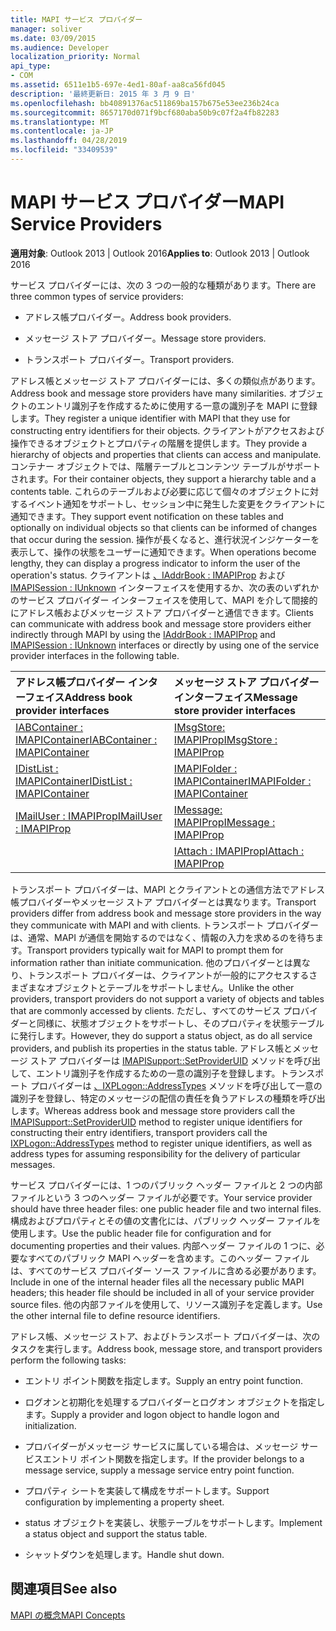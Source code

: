 ```yaml
---
title: MAPI サービス プロバイダー
manager: soliver
ms.date: 03/09/2015
ms.audience: Developer
localization_priority: Normal
api_type:
- COM
ms.assetid: 6511e1b5-697e-4ed1-80af-aa8ca56fd045
description: '最終更新日: 2015 年 3 月 9 日'
ms.openlocfilehash: bb40891376ac511869ba157b675e53ee236b24ca
ms.sourcegitcommit: 8657170d071f9bcf680aba50b9c07f2a4fb82283
ms.translationtype: MT
ms.contentlocale: ja-JP
ms.lasthandoff: 04/28/2019
ms.locfileid: "33409539"
---
```

# <a name="mapi-service-providers"></a><span data-ttu-id="235ab-103">MAPI サービス プロバイダー</span><span class="sxs-lookup"><span data-stu-id="235ab-103">MAPI Service Providers</span></span>

  
  
<span data-ttu-id="235ab-104">**適用対象**: Outlook 2013 | Outlook 2016</span><span class="sxs-lookup"><span data-stu-id="235ab-104">**Applies to**: Outlook 2013 | Outlook 2016</span></span> 
  
<span data-ttu-id="235ab-105">サービス プロバイダーには、次の 3 つの一般的な種類があります。</span><span class="sxs-lookup"><span data-stu-id="235ab-105">There are three common types of service providers:</span></span>
  
- <span data-ttu-id="235ab-106">アドレス帳プロバイダー。</span><span class="sxs-lookup"><span data-stu-id="235ab-106">Address book providers.</span></span>
    
- <span data-ttu-id="235ab-107">メッセージ ストア プロバイダー。</span><span class="sxs-lookup"><span data-stu-id="235ab-107">Message store providers.</span></span>
    
- <span data-ttu-id="235ab-108">トランスポート プロバイダー。</span><span class="sxs-lookup"><span data-stu-id="235ab-108">Transport providers.</span></span>
    
<span data-ttu-id="235ab-109">アドレス帳とメッセージ ストア プロバイダーには、多くの類似点があります。</span><span class="sxs-lookup"><span data-stu-id="235ab-109">Address book and message store providers have many similarities.</span></span> <span data-ttu-id="235ab-110">オブジェクトのエントリ識別子を作成するために使用する一意の識別子を MAPI に登録します。</span><span class="sxs-lookup"><span data-stu-id="235ab-110">They register a unique identifier with MAPI that they use for constructing entry identifiers for their objects.</span></span> <span data-ttu-id="235ab-111">クライアントがアクセスおよび操作できるオブジェクトとプロパティの階層を提供します。</span><span class="sxs-lookup"><span data-stu-id="235ab-111">They provide a hierarchy of objects and properties that clients can access and manipulate.</span></span> <span data-ttu-id="235ab-112">コンテナー オブジェクトでは、階層テーブルとコンテンツ テーブルがサポートされます。</span><span class="sxs-lookup"><span data-stu-id="235ab-112">For their container objects, they support a hierarchy table and a contents table.</span></span> <span data-ttu-id="235ab-113">これらのテーブルおよび必要に応じて個々のオブジェクトに対するイベント通知をサポートし、セッション中に発生した変更をクライアントに通知できます。</span><span class="sxs-lookup"><span data-stu-id="235ab-113">They support event notification on these tables and optionally on individual objects so that clients can be informed of changes that occur during the session.</span></span> <span data-ttu-id="235ab-114">操作が長くなると、進行状況インジケーターを表示して、操作の状態をユーザーに通知できます。</span><span class="sxs-lookup"><span data-stu-id="235ab-114">When operations become lengthy, they can display a progress indicator to inform the user of the operation's status.</span></span> <span data-ttu-id="235ab-115">クライアントは [、IAddrBook : IMAPIProp](iaddrbookimapiprop.md) および [IMAPISession : IUnknown](imapisessioniunknown.md) インターフェイスを使用するか、次の表のいずれかのサービス プロバイダー インターフェイスを使用して、MAPI を介して間接的にアドレス帳およびメッセージ ストア プロバイダーと通信できます。</span><span class="sxs-lookup"><span data-stu-id="235ab-115">Clients can communicate with address book and message store providers either indirectly through MAPI by using the [IAddrBook : IMAPIProp](iaddrbookimapiprop.md) and [IMAPISession : IUnknown](imapisessioniunknown.md) interfaces or directly by using one of the service provider interfaces in the following table.</span></span> 
  
|<span data-ttu-id="235ab-116">**アドレス帳プロバイダー インターフェイス**</span><span class="sxs-lookup"><span data-stu-id="235ab-116">**Address book provider interfaces**</span></span>|<span data-ttu-id="235ab-117">**メッセージ ストア プロバイダー インターフェイス**</span><span class="sxs-lookup"><span data-stu-id="235ab-117">**Message store provider interfaces**</span></span>|
|:-----|:-----|
|[<span data-ttu-id="235ab-118">IABContainer : IMAPIContainer</span><span class="sxs-lookup"><span data-stu-id="235ab-118">IABContainer : IMAPIContainer</span></span>](iabcontainerimapicontainer.md) <br/> |[<span data-ttu-id="235ab-119">IMsgStore: IMAPIProp</span><span class="sxs-lookup"><span data-stu-id="235ab-119">IMsgStore : IMAPIProp</span></span>](imsgstoreimapiprop.md) <br/> |
|[<span data-ttu-id="235ab-120">IDistList : IMAPIContainer</span><span class="sxs-lookup"><span data-stu-id="235ab-120">IDistList : IMAPIContainer</span></span>](idistlistimapicontainer.md) <br/> |[<span data-ttu-id="235ab-121">IMAPIFolder : IMAPIContainer</span><span class="sxs-lookup"><span data-stu-id="235ab-121">IMAPIFolder : IMAPIContainer</span></span>](imapifolderimapicontainer.md) <br/> |
|[<span data-ttu-id="235ab-122">IMailUser : IMAPIProp</span><span class="sxs-lookup"><span data-stu-id="235ab-122">IMailUser : IMAPIProp</span></span>](imailuserimapiprop.md) <br/> |[<span data-ttu-id="235ab-123">IMessage: IMAPIProp</span><span class="sxs-lookup"><span data-stu-id="235ab-123">IMessage : IMAPIProp</span></span>](imessageimapiprop.md) <br/> |
| <br/> |[<span data-ttu-id="235ab-124">IAttach : IMAPIProp</span><span class="sxs-lookup"><span data-stu-id="235ab-124">IAttach : IMAPIProp</span></span>](iattachimapiprop.md) <br/> |
   
<span data-ttu-id="235ab-125">トランスポート プロバイダーは、MAPI とクライアントとの通信方法でアドレス帳プロバイダーやメッセージ ストア プロバイダーとは異なります。</span><span class="sxs-lookup"><span data-stu-id="235ab-125">Transport providers differ from address book and message store providers in the way they communicate with MAPI and with clients.</span></span> <span data-ttu-id="235ab-126">トランスポート プロバイダーは、通常、MAPI が通信を開始するのではなく、情報の入力を求めるのを待ちます。</span><span class="sxs-lookup"><span data-stu-id="235ab-126">Transport providers typically wait for MAPI to prompt them for information rather than initiate communication.</span></span> <span data-ttu-id="235ab-127">他のプロバイダーとは異なり、トランスポート プロバイダーは、クライアントが一般的にアクセスするさまざまなオブジェクトとテーブルをサポートしません。</span><span class="sxs-lookup"><span data-stu-id="235ab-127">Unlike the other providers, transport providers do not support a variety of objects and tables that are commonly accessed by clients.</span></span> <span data-ttu-id="235ab-128">ただし、すべてのサービス プロバイダーと同様に、状態オブジェクトをサポートし、そのプロパティを状態テーブルに発行します。</span><span class="sxs-lookup"><span data-stu-id="235ab-128">However, they do support a status object, as do all service providers, and publish its properties in the status table.</span></span> <span data-ttu-id="235ab-129">アドレス帳とメッセージ ストア プロバイダーは [IMAPISupport::SetProviderUID](imapisupport-setprovideruid.md) メソッドを呼び出して、エントリ識別子を作成するための一意の識別子を登録します。トランスポート プロバイダーは [、IXPLogon::AddressTypes](ixplogon-addresstypes.md) メソッドを呼び出して一意の識別子を登録し、特定のメッセージの配信の責任を負うアドレスの種類を呼び出します。</span><span class="sxs-lookup"><span data-stu-id="235ab-129">Whereas address book and message store providers call the [IMAPISupport::SetProviderUID](imapisupport-setprovideruid.md) method to register unique identifiers for constructing their entry identifiers, transport providers call the [IXPLogon::AddressTypes](ixplogon-addresstypes.md) method to register unique identifiers, as well as address types for assuming responsibility for the delivery of particular messages.</span></span> 
  
<span data-ttu-id="235ab-130">サービス プロバイダーには、1 つのパブリック ヘッダー ファイルと 2 つの内部ファイルという 3 つのヘッダー ファイルが必要です。</span><span class="sxs-lookup"><span data-stu-id="235ab-130">Your service provider should have three header files: one public header file and two internal files.</span></span> <span data-ttu-id="235ab-131">構成およびプロパティとその値の文書化には、パブリック ヘッダー ファイルを使用します。</span><span class="sxs-lookup"><span data-stu-id="235ab-131">Use the public header file for configuration and for documenting properties and their values.</span></span> <span data-ttu-id="235ab-132">内部ヘッダー ファイルの 1 つに、必要なすべてのパブリック MAPI ヘッダーを含めます。このヘッダー ファイルは、すべてのサービス プロバイダー ソース ファイルに含める必要があります。</span><span class="sxs-lookup"><span data-stu-id="235ab-132">Include in one of the internal header files all the necessary public MAPI headers; this header file should be included in all of your service provider source files.</span></span> <span data-ttu-id="235ab-133">他の内部ファイルを使用して、リソース識別子を定義します。</span><span class="sxs-lookup"><span data-stu-id="235ab-133">Use the other internal file to define resource identifiers.</span></span>
  
<span data-ttu-id="235ab-134">アドレス帳、メッセージ ストア、およびトランスポート プロバイダーは、次のタスクを実行します。</span><span class="sxs-lookup"><span data-stu-id="235ab-134">Address book, message store, and transport providers perform the following tasks:</span></span>
  
- <span data-ttu-id="235ab-135">エントリ ポイント関数を指定します。</span><span class="sxs-lookup"><span data-stu-id="235ab-135">Supply an entry point function.</span></span> 
    
- <span data-ttu-id="235ab-136">ログオンと初期化を処理するプロバイダーとログオン オブジェクトを指定します。</span><span class="sxs-lookup"><span data-stu-id="235ab-136">Supply a provider and logon object to handle logon and initialization.</span></span> 
    
- <span data-ttu-id="235ab-137">プロバイダーがメッセージ サービスに属している場合は、メッセージ サービスエントリ ポイント関数を指定します。</span><span class="sxs-lookup"><span data-stu-id="235ab-137">If the provider belongs to a message service, supply a message service entry point function.</span></span> 
    
- <span data-ttu-id="235ab-138">プロパティ シートを実装して構成をサポートします。</span><span class="sxs-lookup"><span data-stu-id="235ab-138">Support configuration by implementing a property sheet.</span></span>
    
- <span data-ttu-id="235ab-139">status オブジェクトを実装し、状態テーブルをサポートします。</span><span class="sxs-lookup"><span data-stu-id="235ab-139">Implement a status object and support the status table.</span></span> 
    
- <span data-ttu-id="235ab-140">シャットダウンを処理します。</span><span class="sxs-lookup"><span data-stu-id="235ab-140">Handle shut down.</span></span>
    
## <a name="see-also"></a><span data-ttu-id="235ab-141">関連項目</span><span class="sxs-lookup"><span data-stu-id="235ab-141">See also</span></span>



[<span data-ttu-id="235ab-142">MAPI の概念</span><span class="sxs-lookup"><span data-stu-id="235ab-142">MAPI Concepts</span></span>](mapi-concepts.md)

